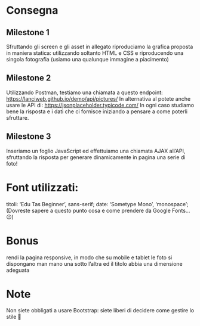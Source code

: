 # Consegna

## Milestone 1

Sfruttando gli screen e gli asset in allegato riproduciamo la grafica proposta in maniera statica: utilizzando soltanto HTML e CSS e riproducendo una singola fotografia (usiamo una qualunque immagine a piacimento)

## Milestone 2

Utilizzando Postman, testiamo una chiamata a questo endpoint:
https://lanciweb.github.io/demo/api/pictures/
In alternativa al potete anche usare le API di:
https://jsonplaceholder.typicode.com/
In ogni caso studiamo bene la risposta e i dati che ci fornisce iniziando a pensare a come poterli sfruttare.

## Milestone 3

Inseriamo un foglio JavaScript ed effettuiamo una chiamata AJAX all’API, sfruttando la risposta per generare dinamicamente in pagina una serie di foto!

# Font utilizzati:

titoli: ‘Edu Tas Beginner’, sans-serif;
date: ‘Sometype Mono’, ‘monospace’;
(Dovreste sapere a questo punto cosa e come prendere da Google Fonts… :wink:)

# Bonus

rendi la pagina responsive, in modo che su mobile e tablet le foto si dispongano man mano una sotto l’altra ed il titolo abbia una dimensione adeguata

# Note

Non siete obbligati a usare Bootstrap: siete liberi di decidere come gestire lo stile :slightly_smiling_face:
